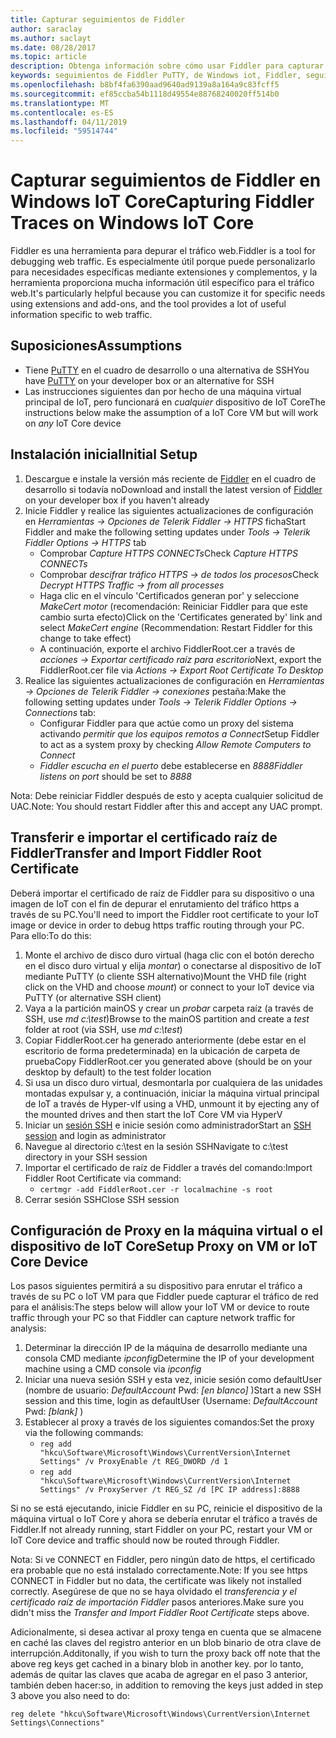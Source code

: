 ```yaml
---
title: Capturar seguimientos de Fiddler
author: saraclay
ms.author: saclayt
ms.date: 08/28/2017
ms.topic: article
description: Obtenga información sobre cómo usar Fiddler para capturar seguimientos de Fiddler en Windows IoT Core.
keywords: seguimientos de Fiddler PuTTY, de Windows iot, Fiddler, seguimientos,
ms.openlocfilehash: b8bf4fa6390aad9640ad9139a8a164a9c83fcff5
ms.sourcegitcommit: ef85ccba54b1118d49554e88768240020ff514b0
ms.translationtype: MT
ms.contentlocale: es-ES
ms.lasthandoff: 04/11/2019
ms.locfileid: "59514744"
---
```

# <a name="capturing-fiddler-traces-on-windows-iot-core"></a><span data-ttu-id="fe697-104">Capturar seguimientos de Fiddler en Windows IoT Core</span><span class="sxs-lookup"><span data-stu-id="fe697-104">Capturing Fiddler Traces on Windows IoT Core</span></span>

<span data-ttu-id="fe697-105">Fiddler es una herramienta para depurar el tráfico web.</span><span class="sxs-lookup"><span data-stu-id="fe697-105">Fiddler is a tool for debugging web traffic.</span></span> <span data-ttu-id="fe697-106">Es especialmente útil porque puede personalizarlo para necesidades específicas mediante extensiones y complementos, y la herramienta proporciona mucha información útil específico para el tráfico web.</span><span class="sxs-lookup"><span data-stu-id="fe697-106">It's particularly helpful because you can customize it for specific needs using extensions and add-ons, and the tool provides a lot of useful information specific to web traffic.</span></span>

## <a name="assumptions"></a><span data-ttu-id="fe697-107">Suposiciones</span><span class="sxs-lookup"><span data-stu-id="fe697-107">Assumptions</span></span> 

* <span data-ttu-id="fe697-108">Tiene [PuTTY](http://www.putty.org/) en el cuadro de desarrollo o una alternativa de SSH</span><span class="sxs-lookup"><span data-stu-id="fe697-108">You have [PuTTY](http://www.putty.org/) on your developer box or an alternative for SSH</span></span>
* <span data-ttu-id="fe697-109">Las instrucciones siguientes dan por hecho de una máquina virtual principal de IoT, pero funcionará en *cualquier* dispositivo de IoT Core</span><span class="sxs-lookup"><span data-stu-id="fe697-109">The instructions below make the assumption of a IoT Core VM but will work on *any* IoT Core device</span></span>

## <a name="initial-setup"></a><span data-ttu-id="fe697-110">Instalación inicial</span><span class="sxs-lookup"><span data-stu-id="fe697-110">Initial Setup</span></span>

1. <span data-ttu-id="fe697-111">Descargue e instale la versión más reciente de [Fiddler](http://www.telerik.com/fiddler/) en el cuadro de desarrollo si todavía no</span><span class="sxs-lookup"><span data-stu-id="fe697-111">Download and install the latest version of [Fiddler](http://www.telerik.com/fiddler/) on your developer box if you haven't already</span></span>
2. <span data-ttu-id="fe697-112">Inicie Fiddler y realice las siguientes actualizaciones de configuración en _Herramientas -> Opciones de Telerik Fiddler -> HTTPS_ ficha</span><span class="sxs-lookup"><span data-stu-id="fe697-112">Start Fiddler and make the following setting updates under _Tools -> Telerik Fiddler Options -> HTTPS_ tab</span></span>
    * <span data-ttu-id="fe697-113">Comprobar _Capture HTTPS CONNECTs_</span><span class="sxs-lookup"><span data-stu-id="fe697-113">Check _Capture HTTPS CONNECTs_</span></span>
    * <span data-ttu-id="fe697-114">Comprobar _descifrar tráfico HTTPS -> de todos los procesos_</span><span class="sxs-lookup"><span data-stu-id="fe697-114">Check _Decrypt HTTPS Traffic -> from all processes_</span></span>
    * <span data-ttu-id="fe697-115">Haga clic en el vínculo 'Certificados generan por' y seleccione _MakeCert motor_ (recomendación: Reiniciar Fiddler para que este cambio surta efecto)</span><span class="sxs-lookup"><span data-stu-id="fe697-115">Click on the 'Certificates generated by' link and select _MakeCert engine_ (Recommendation: Restart Fiddler for this change to take effect)</span></span>
    * <span data-ttu-id="fe697-116">A continuación, exporte el archivo FiddlerRoot.cer a través de _acciones -> Exportar certificado raíz para escritorio_</span><span class="sxs-lookup"><span data-stu-id="fe697-116">Next, export the FiddlerRoot.cer file via _Actions -> Export Root Certificate To Desktop_</span></span>
3. <span data-ttu-id="fe697-117">Realice las siguientes actualizaciones de configuración en _Herramientas -> Opciones de Telerik Fiddler -> conexiones_ pestaña:</span><span class="sxs-lookup"><span data-stu-id="fe697-117">Make the following setting updates under _Tools -> Telerik Fiddler Options -> Connections_ tab:</span></span>
    * <span data-ttu-id="fe697-118">Configurar Fiddler para que actúe como un proxy del sistema activando _permitir que los equipos remotos a Connect_</span><span class="sxs-lookup"><span data-stu-id="fe697-118">Setup Fiddler to act as a system proxy by checking _Allow Remote Computers to Connect_</span></span>
    * <span data-ttu-id="fe697-119">_Fiddler escucha en el puerto_ debe establecerse en _8888_</span><span class="sxs-lookup"><span data-stu-id="fe697-119">_Fiddler listens on port_ should be set to _8888_</span></span>
  
<span data-ttu-id="fe697-120">Nota: Debe reiniciar Fiddler después de esto y acepta cualquier solicitud de UAC.</span><span class="sxs-lookup"><span data-stu-id="fe697-120">Note: You should restart Fiddler after this and accept any UAC prompt.</span></span>

## <a name="transfer-and-import-fiddler-root-certificate"></a><span data-ttu-id="fe697-121">Transferir e importar el certificado raíz de Fiddler</span><span class="sxs-lookup"><span data-stu-id="fe697-121">Transfer and Import Fiddler Root Certificate</span></span>
<span data-ttu-id="fe697-122">Deberá importar el certificado de raíz de Fiddler para su dispositivo o una imagen de IoT con el fin de depurar el enrutamiento del tráfico https a través de su PC.</span><span class="sxs-lookup"><span data-stu-id="fe697-122">You'll need to import the Fiddler root certificate to your IoT image or device in order to debug https traffic routing through your PC.</span></span>  <span data-ttu-id="fe697-123">Para ello:</span><span class="sxs-lookup"><span data-stu-id="fe697-123">To do this:</span></span>

1. <span data-ttu-id="fe697-124">Monte el archivo de disco duro virtual (haga clic con el botón derecho en el disco duro virtual y elija _montar_) o conectarse al dispositivo de IoT mediante PuTTY (o cliente SSH alternativo)</span><span class="sxs-lookup"><span data-stu-id="fe697-124">Mount the VHD file (right click on the VHD and choose _mount_) or connect to your IoT device via PuTTY (or alternative SSH client)</span></span>
2. <span data-ttu-id="fe697-125">Vaya a la partición mainOS y crear un _probar_ carpeta raíz (a través de SSH, use _md c:\test_)</span><span class="sxs-lookup"><span data-stu-id="fe697-125">Browse to the mainOS partition and create a _test_ folder at root (via SSH, use _md c:\test_)</span></span>
3. <span data-ttu-id="fe697-126">Copiar FiddlerRoot.cer ha generado anteriormente (debe estar en el escritorio de forma predeterminada) en la ubicación de carpeta de prueba</span><span class="sxs-lookup"><span data-stu-id="fe697-126">Copy FiddlerRoot.cer you generated above (should be on your desktop by default) to the test folder location</span></span>
4. <span data-ttu-id="fe697-127">Si usa un disco duro virtual, desmontarla por cualquiera de las unidades montadas expulsar y, a continuación, iniciar la máquina virtual principal de IoT a través de Hyper-v</span><span class="sxs-lookup"><span data-stu-id="fe697-127">If using a VHD, unmount it by ejecting any of the mounted drives and then start the IoT Core VM via HyperV</span></span>
5. <span data-ttu-id="fe697-128">Iniciar un [sesión SSH](../connect-your-device/ssh.md) e inicie sesión como administrador</span><span class="sxs-lookup"><span data-stu-id="fe697-128">Start an [SSH session](../connect-your-device/ssh.md) and login as administrator</span></span> 
6. <span data-ttu-id="fe697-129">Navegue al directorio c:\test en la sesión SSH</span><span class="sxs-lookup"><span data-stu-id="fe697-129">Navigate to c:\test directory in your SSH session</span></span>
7. <span data-ttu-id="fe697-130">Importar el certificado de raíz de Fiddler a través del comando:</span><span class="sxs-lookup"><span data-stu-id="fe697-130">Import Fiddler Root Certificate via command:</span></span>
    * `certmgr -add FiddlerRoot.cer -r localmachine -s root`
8. <span data-ttu-id="fe697-131">Cerrar sesión SSH</span><span class="sxs-lookup"><span data-stu-id="fe697-131">Close SSH session</span></span>


## <a name="setup-proxy-on-vm-or-iot-core-device"></a><span data-ttu-id="fe697-132">Configuración de Proxy en la máquina virtual o el dispositivo de IoT Core</span><span class="sxs-lookup"><span data-stu-id="fe697-132">Setup Proxy on VM or IoT Core Device</span></span>
<span data-ttu-id="fe697-133">Los pasos siguientes permitirá a su dispositivo para enrutar el tráfico a través de su PC o IoT VM para que Fiddler puede capturar el tráfico de red para el análisis:</span><span class="sxs-lookup"><span data-stu-id="fe697-133">The steps below will allow your IoT VM or device to route traffic through your PC so that Fiddler can capture network traffic for analysis:</span></span>

1. <span data-ttu-id="fe697-134">Determinar la dirección IP de la máquina de desarrollo mediante una consola CMD mediante _ipconfig_</span><span class="sxs-lookup"><span data-stu-id="fe697-134">Determine the IP of your development machine using a CMD console via _ipconfig_</span></span>
2. <span data-ttu-id="fe697-135">Iniciar una nueva sesión SSH y esta vez, inicie sesión como defaultUser (nombre de usuario: _DefaultAccount_ Pwd: _[en blanco]_ )</span><span class="sxs-lookup"><span data-stu-id="fe697-135">Start a new SSH session and this time, login as defaultUser (Username: _DefaultAccount_  Pwd: _[blank]_ )</span></span>
3. <span data-ttu-id="fe697-136">Establecer al proxy a través de los siguientes comandos:</span><span class="sxs-lookup"><span data-stu-id="fe697-136">Set the proxy via the following commands:</span></span>
    * `reg add "hkcu\Software\Microsoft\Windows\CurrentVersion\Internet Settings" /v ProxyEnable /t REG_DWORD /d 1`
    * `reg add "hkcu\Software\Microsoft\Windows\CurrentVersion\Internet Settings" /v ProxyServer /t REG_SZ /d [PC IP address]:8888`

<span data-ttu-id="fe697-137">Si no se está ejecutando, inicie Fiddler en su PC, reinicie el dispositivo de la máquina virtual o IoT Core y ahora se debería enrutar el tráfico a través de Fiddler.</span><span class="sxs-lookup"><span data-stu-id="fe697-137">If not already running, start Fiddler on your PC, restart your VM or IoT Core device and traffic should now be routed through Fiddler.</span></span> 

<span data-ttu-id="fe697-138">Nota: Si ve CONNECT en Fiddler, pero ningún dato de https, el certificado era probable que no está instalado correctamente.</span><span class="sxs-lookup"><span data-stu-id="fe697-138">Note: If you see https CONNECT in Fiddler but no data, the certificate was likely not installed correctly.</span></span> <span data-ttu-id="fe697-139">Asegúrese de que no se haya olvidado el _transferencia y el certificado raíz de importación Fiddler_ pasos anteriores.</span><span class="sxs-lookup"><span data-stu-id="fe697-139">Make sure you didn't miss the _Transfer and Import Fiddler Root Certificate_ steps above.</span></span>

<span data-ttu-id="fe697-140">Adicionalmente, si desea activar al proxy tenga en cuenta que se almacene en caché las claves del registro anterior en un blob binario de otra clave de interrupción.</span><span class="sxs-lookup"><span data-stu-id="fe697-140">Additonally, if you wish to turn the proxy back off note that the above reg keys get cached in a binary blob in another key.</span></span> <span data-ttu-id="fe697-141">por lo tanto, además de quitar las claves que acaba de agregar en el paso 3 anterior, también deben hacer:</span><span class="sxs-lookup"><span data-stu-id="fe697-141">so, in addition to removing the keys just added in step 3 above you also need to do:</span></span>

    reg delete "hkcu\Software\Microsoft\Windows\CurrentVersion\Internet Settings\Connections"
    
    
